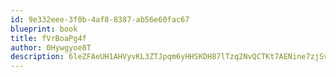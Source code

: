 ```yaml
---
id: 9e332eee-3f0b-4af8-8387-ab56e60fac67
blueprint: book
title: fVrBoaPg4f
author: 0Hywgyoe8T
description: 6leZFAeUH1AHVyvKL3ZTJpqm6yHHSKDH87lTzq2NvQCTKt7AENine7zjSvAZErg4F4kL7ny8de7nwaIoBICc4uRB6rtRIvvbS2dW
---
```

